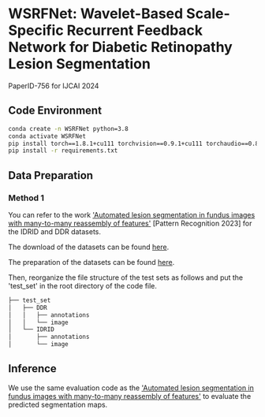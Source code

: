 # WSRFNet: Wavelet-Based Scale-Specific Recurrent Feedback Network for Diabetic Retinopathy Lesion Segmentation

PaperID-756 for IJCAI 2024

## Code Environment
```bash
conda create -n WSRFNet python=3.8
conda activate WSRFNet
pip install torch==1.8.1+cu111 torchvision==0.9.1+cu111 torchaudio==0.8.1 -f https://download.pytorch.org/whl/torch_stable.html
pip install -r requirements.txt
```

## Data Preparation
### Method 1
You can refer to the work  ['Automated lesion segmentation in fundus images with many-to-many reassembly of features'](https://github.com/CVIU-CSU/M2MRF-Lesion-Segmentation) [Pattern Recognition 2023] for the IDRID and DDR datasets. 

The download of the datasets can be found [here](https://github.com/CVIU-CSU/M2MRF-Lesion-Segmentation#results-and-models).

The preparation of the datasets can be found [here](https://github.com/CVIU-CSU/M2MRF-Lesion-Segmentation#training-and-testing). 

Then, reorganize the file structure of the test sets as follows and put the 'test_set' in the root directory of the code file.

 ```bash
├── test_set
│   ├── DDR
│   │   ├── annotations
│   │   └── image
│   └── IDRID
│       ├── annotations
│       └── image
 ```


## Inference
We use the same evaluation code as the ['Automated lesion segmentation in fundus images with many-to-many reassembly of features'](https://github.com/CVIU-CSU/M2MRF-Lesion-Segmentation) to evaluate the predicted segmentation maps.


